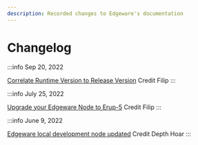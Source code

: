```yaml
---
description: Recorded changes to Edgeware's documentation
---
```


# Changelog

:::info Sep 20, 2022

[Correlate Runtime Version to Release Version](https://www.edgeware.wiki/#correlate-runtime-version-to-release-version)
Credit Filip
:::

:::info July 25, 2022

[Upgrade your Edgeware Node to Erup-5](https://www.edgeware.wiki/development/develop/smart-contracts/wasm-smart-contracts/tutorials/wasm-setup/upgrade-to-erup-5)
Credit Filip
:::

:::info June 9, 2022

[Edgeware local development node updated](https://www.edgeware.wiki/development/develop/smart-contracts/setting-up-an-edgeware-node-for-local-development)
Credit Depth Hoar
:::
